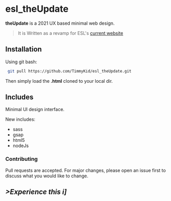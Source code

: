 # esl_theUpdate

__theUpdate__ is a 2021 UX based minimal web design.
> It is Written as a revamp for ESL's [current website](https://elevetesolutions.com/#)


## Installation
Using git bash:

```bash
 git pull https://github.com/TimmyKid/esl_theUpdate.git
```
Then simply load the **.html** cloned to your local dir.


## Includes
Minimal UI design interface.

New includes:
   + sass
   + gsap
   + html5
   + nodeJs
 
 
 ### Contributing
 Pull requests are accepted. For major changes, please open an issue first to discuss what you would like to change.
 
 _>Experience this i]_
 -------------------------
